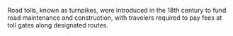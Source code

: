 Road tolls, known as turnpikes, were introduced in the 18th century to fund road maintenance and construction, with travelers required to pay fees at toll gates along designated routes.

